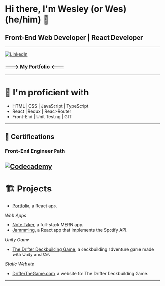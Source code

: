 # Hi there, I'm Wesley (or Wes) (he/him) 👋
## Front-End Web Developer | React Developer

---

[![LinkedIn](https://img.shields.io/badge/linkedin-%230077B5.svg?style=for-the-badge&logo=linkedin&logoColor=white)](https://www.linkedin.com/in/wes-coburn/)

### [---> My Portfolio <---](https://wesley-coburn-portfolio.onrender.com/)

---
# 💪 I'm proficient with
- HTML | CSS | JavaScript | TypeScript
- React | Redux | React-Router
- Front-End | Unit Testing | GIT

---
## 📜 Certifications

### Front-End Engineer Path
[![Codecademy](https://img.shields.io/badge/Codecademy-FFF0E5?style=for-the-badge&logo=codecademy&logoColor=1F243A)](https://www.codecademy.com/profiles/Wes-Coburn/certificates/2682884a0719474f96407efe432fdd87)
---
# 🏗️ Projects

- [Portfolio](https://github.com/Wes-Coburn/portfolio), a React app.

*Web Apps*
- [Note Taker](https://github.com/Wes-Coburn/note-taker), a full-stack MERN app.
- [Jammming](https://github.com/Wes-Coburn/jammming), a React app that implements the Spotify API.

*Unity Game*
- [The Drifter Deckbuilding Game](https://github.com/Wes-Coburn/Drifter-Deckbuilding-Game), a deckbuilding adventure game made with Unity and C#.

*Static Website*
- [DrifterTheGame.com](https://github.com/Wes-Coburn/drifter-website), a website for The Drifter Deckbuilding Game.
---
